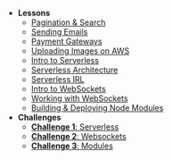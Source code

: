 - **Lessons**
  - [Pagination & Search](Lessons/SearchPagination.md)
  - [Sending Emails](Lessons/Emails.md)
  - [Payment Gateways](Lessons/Payments.md)
  - [Uploading Images on AWS](Lessons/UploadS3.md)
  - [Intro to Serverless](Lessons/ServerlessIntro.md)
  - [Serverless Architecture](Lessons/ServerlessDiagrams.md)
  - [Serverless IRL](Lessons/ServerlessIRL.md)
  - [Intro to WebSockets](Lessons/WebSocketsIntro.md)
  - [Working with WebSockets](Lessons/WebSocketsIRL.md)
  - [Building & Deploying Node Modules](11-Node-Modules/README.md)
- **Challenges**
  - [**Challenge 1**: Serverless](Challenges/Serverless.md)
  - [**Challenge 2**: Websockets](Challenges/Websockets.md)
  - [**Challenge 3**: Modules](Challenges/Modules.md)

